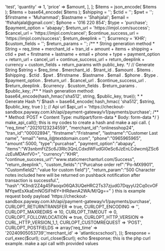 <?php

function make_api_call() {

    $req_time    = date( 'YmdHis' );
    $merchant_id = 'atlanticscschool';
    $public_key  = 'e52f2f0e-e5ba-4a36-ae8c-54fee5646c02';
    $trant_id    = 12543;
    $amount      = 10.00;

    // Generate Items
    $items = [
        [
            'name'     => 'test',
            'quantity' => 1,
            'price'    => $amount,
        ],
    ];
    $items = json_encode( $items );
    $items = base64_encode( $items );

    $shipping             = '';
    $ctid                 = '';
    $pwt                  = '';
    $firstname            = 'Muhammad';
    $lastname             = 'Shahjalal';
    $email                = 'ffshahjalal@gmail.com';
    $phone                = '016 220 854';
    $type                 = 'purchase';
    $payment_option       = 'abapay';
    $return_url           = 'https://imjol.com/success';
    $cancel_url           = 'https://imjol.com/cancel';
    $continue_success_url = 'https://imjol.com/success';
    $return_deeplink      = '';
    $currency             = 'KHR';
    $custom_fields        = '';
    $return_params        = '';

    /**
     * String generation method
     * String = req_time + merchant_id + tran_id + amount + items + shipping + ctid + pwt + firstname + lastname + email + phone + type + payment_option + return_url + cancel_url + continue_success_url + return_deeplink + currency + custom_fields + return_params with public_key.
     */

    // Generate String
    $string = $req_time . $merchant_id . $trant_id . $amount . $items . $shipping . $ctid . $pwt . $firstname . $lastname . $email . $phone . $type . $payment_option . $return_url . $cancel_url . $continue_success_url . $return_deeplink . $currency . $custom_fields . $return_params . $public_key;

    /**
     * Hash generation method: base64_encode(hash_hmac('sha512', string, $public_key, true));
     * 
     * Generate Hash
     */
    $hash = base64_encode( hash_hmac( 'sha512', $string, $public_key, true ) );

    // Api url 
    $api_url = 'https://checkout-sandbox.payway.com.kh/api/payment-gateway/v1/payments/purchase';
    /**
     * Method: POST
     * Content Type: multipart/form-data
     * Body: form-data
     */



}

make_api_call();
this is my codes to create a hash and make a api call.
{
    "req_time":"20210123234559",
    "merchant_id":"onlinesshop24",
    "tran_id":"00002894",
    "firstname":"Fristname",
    "lastname":"Customer Last name",
    "email":"ema_il@textdomain.com",
    "phone":"0965965965",
    "amount":5000,
    "type":"purcahse",
    "payment_option":"abapay",
    "items":"W3snbmFtZSc6J3Rlc3QnLCdxdWFudGl0eSc6JzEnLCdwcmljZSc6JzEuMDAnfV0=",
    "currency":"KHR",
    "continue_success_url":"www.staticmerchanturl.com/Success",
    "return_deeplink":,
    "custom_fields":"{"Purcahse order ref":"Po-MX9901", "Customfield2":"value for custom field"}",
    "return_param":"500 Character notes included here will be returned on pushback notification after transaction is successful.",
    "hash":"K3nd/2Z4g45Paoqx06QA3UQeHRC2Ts37zjudG7DqyyU2Cq0cvOFMYqwtEsXkaEmNOSiFh6Y+IHRdwnA2WA/M/Qg=="
}
this is example request body payload
<?php

$curl = curl_init();

curl_setopt_array($curl, array(
  CURLOPT_URL => 'https://checkout-sandbox.payway.com.kh/api/payment-gateway/v1/payments/purchase',
  CURLOPT_RETURNTRANSFER => true,
  CURLOPT_ENCODING => '',
  CURLOPT_MAXREDIRS => 10,
  CURLOPT_TIMEOUT => 0,
  CURLOPT_FOLLOWLOCATION => true,
  CURLOPT_HTTP_VERSION => CURL_HTTP_VERSION_1_1,
  CURLOPT_CUSTOMREQUEST => 'POST',
  CURLOPT_POSTFIELDS => array('req_time' => '20240905053739','merchant_id' => 'atlanticscschool'),
));

$response = curl_exec($curl);

curl_close($curl);
echo $response;
this is the php curl example. make a api call with provided values